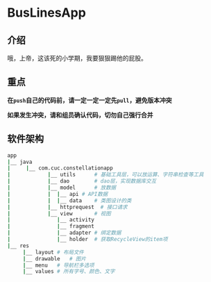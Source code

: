 # BusLinesApp

## 介绍
哦，上帝，这该死的小学期，我要狠狠踢他的屁股。

## 重点

**在`push`自己的代码前，请一定一定一定先`pull`，避免版本冲突**

**如果发生冲突，请和组员确认代码，切勿自己强行合并**

## 软件架构
```bash
app
|__ java
|     |__ com.cuc.constellationapp
|            |__ utils		# 基础工具层，可以放运算、字符串检查等工具
|            |__ dao	    # dao层，实现数据库交互
|            |__ model		# 放数据
|            |  |__ api	# API数据
|            |  |__ data	# 类图设计的类
|            |__ httprequest  # 接口请求
|            |__ view		# 视图
|               |__ activity
|               |__ fragment
|               |__ adapter	# 绑定数据
|               |__ holder	# 获取RecycleView的item项
|__ res
     |__ layout	# 布局文件
     |__ drawable	# 图片
     |__ menu	# 导航栏多选项
     |__ values	# 所有字号、颜色、文字
```


